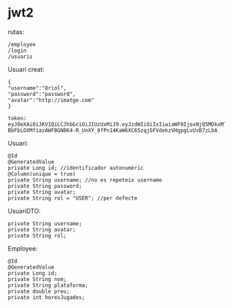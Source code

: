 # jwt2

rutas:

    /employee
    /login
    /usuaris


Usuari creat:

    {
    "username":"Oriol",
    "password":"password",
    "avatar":"http://imatge.com"
    }

    token: eyJ0eXAiOiJKV1QiLCJhbGciOiJIUzUxMiJ9.eyJzdWIiOiIxIiwiaWF0IjoxNjQ5MDkxMTk5LCJleHAiOjE2NDkxNzc1OTksImZ1bGxuYW1lIjoiT3Jpb2wiLCJyb2xlcyI6IlVTRVIifQ.vzRNdTMSMpUhmJjhf-BbFbLOXMfiazAWFBGN8K4-R_UnXY_8fPn14KaW6XC65zqjGFVdekzVHgpgLvUvB7zLbA


Usuari:
    
    @Id
    @GeneratedValue
    private Long id; //identificador autonumèric
    @Column(unique = true)
    private String username; //no es repeteix username
    private String password;
    private String avatar;
    private String rol = "USER"; //per defecte

    
UsuariDTO:

    private String username;
    private String avatar;
    private String rol;
    
    
Employee:
    
    @Id
    @GeneratedValue
    private Long id;
    private String nom;
    private String plataforma;
    private double preu;
    private int horesJugades;

